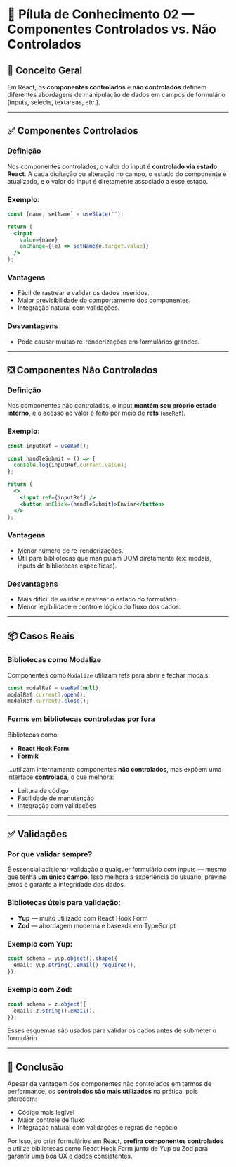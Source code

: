 # 📘 Pílula de Conhecimento 02 — Componentes Controlados vs. Não Controlados

## 🧩 Conceito Geral

Em React, os **componentes controlados** e **não controlados** definem diferentes abordagens de manipulação de dados em campos de formulário (inputs, selects, textareas, etc.).

---

## ✅ Componentes Controlados

### Definição

Nos componentes controlados, o valor do input é **controlado via estado React**. A cada digitação ou alteração no campo, o estado do componente é atualizado, e o valor do input é diretamente associado a esse estado.

### Exemplo:

```jsx
const [name, setName] = useState("");

return (
  <input
    value={name}
    onChange={(e) => setName(e.target.value)}
  />
);
```

### Vantagens

* Fácil de rastrear e validar os dados inseridos.
* Maior previsibilidade do comportamento dos componentes.
* Integração natural com validações.

### Desvantagens

* Pode causar muitas re-renderizações em formulários grandes.

---

## ❎ Componentes Não Controlados

### Definição

Nos componentes não controlados, o input **mantém seu próprio estado interno**, e o acesso ao valor é feito por meio de **refs** (`useRef`).

### Exemplo:

```jsx
const inputRef = useRef();

const handleSubmit = () => {
  console.log(inputRef.current.value);
};

return (
  <>
    <input ref={inputRef} />
    <button onClick={handleSubmit}>Enviar</button>
  </>
);
```

### Vantagens

* Menor número de re-renderizações.
* Útil para bibliotecas que manipulam DOM diretamente (ex: modais, inputs de bibliotecas específicas).

### Desvantagens

* Mais difícil de validar e rastrear o estado do formulário.
* Menor legibilidade e controle lógico do fluxo dos dados.

---

## 📦 Casos Reais

### Bibliotecas como Modalize

Componentes como `Modalize` utilizam refs para abrir e fechar modais:

```jsx
const modalRef = useRef(null);
modalRef.current?.open();
modalRef.current?.close();
```

### Forms em bibliotecas controladas por fora

Bibliotecas como:

* **React Hook Form**
* **Formik**

...utilizam internamente componentes **não controlados**, mas expõem uma interface **controlada**, o que melhora:

* Leitura de código
* Facilidade de manutenção
* Integração com validações

---

## ✅ Validações

### Por que validar sempre?

É essencial adicionar validação a qualquer formulário com inputs — mesmo que tenha **um único campo**. Isso melhora a experiência do usuário, previne erros e garante a integridade dos dados.

### Bibliotecas úteis para validação:

* **Yup** — muito utilizado com React Hook Form
* **Zod** — abordagem moderna e baseada em TypeScript

### Exemplo com Yup:

```ts
const schema = yup.object().shape({
  email: yup.string().email().required(),
});
```

### Exemplo com Zod:

```ts
const schema = z.object({
  email: z.string().email(),
});
```

Esses esquemas são usados para validar os dados antes de submeter o formulário.

---

## 🧠 Conclusão

Apesar da vantagem dos componentes não controlados em termos de performance, os **controlados são mais utilizados** na prática, pois oferecem:

* Código mais legível
* Maior controle de fluxo
* Integração natural com validações e regras de negócio

Por isso, ao criar formulários em React, **prefira componentes controlados** e utilize bibliotecas como React Hook Form junto de Yup ou Zod para garantir uma boa UX e dados consistentes.
